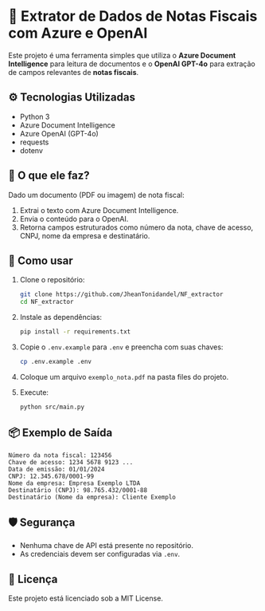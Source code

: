 # 📄 Extrator de Dados de Notas Fiscais com Azure e OpenAI

Este projeto é uma ferramenta simples que utiliza o **Azure Document Intelligence** para leitura de documentos e o **OpenAI GPT-4o** para extração de campos relevantes de **notas fiscais**.

## ⚙️ Tecnologias Utilizadas

- Python 3
- Azure Document Intelligence
- Azure OpenAI (GPT-4o)
- requests
- dotenv

## 🧠 O que ele faz?

Dado um documento (PDF ou imagem) de nota fiscal:
1. Extrai o texto com Azure Document Intelligence.
2. Envia o conteúdo para o OpenAI.
3. Retorna campos estruturados como número da nota, chave de acesso, CNPJ, nome da empresa e destinatário.

## 🚀 Como usar

1. Clone o repositório:
   ```bash
   git clone https://github.com/JheanTonidandel/NF_extractor
   cd NF_extractor
   ```

2. Instale as dependências:
   ```bash
   pip install -r requirements.txt
   ```

3. Copie o `.env.example` para `.env` e preencha com suas chaves:
   ```bash
   cp .env.example .env
   ```

4. Coloque um arquivo `exemplo_nota.pdf` na pasta files do projeto.

5. Execute:
   ```bash
   python src/main.py
   ```

## 📦 Exemplo de Saída

```
Número da nota fiscal: 123456
Chave de acesso: 1234 5678 9123 ...
Data de emissão: 01/01/2024
CNPJ: 12.345.678/0001-99
Nome da empresa: Empresa Exemplo LTDA
Destinatário (CNPJ): 98.765.432/0001-88
Destinatário (Nome da empresa): Cliente Exemplo
```

## 🛡️ Segurança

- Nenhuma chave de API está presente no repositório.
- As credenciais devem ser configuradas via `.env`.

## 📄 Licença

Este projeto está licenciado sob a MIT License.

